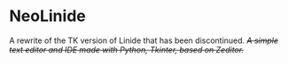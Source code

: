 # NeoLinide

A rewrite of the TK version of Linide that has been discontinued.
~~*A simple text editor and IDE made with Python, Tkinter, based on Zeditor.*~~
